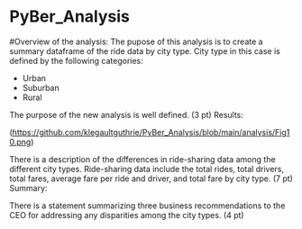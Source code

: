 # PyBer_Analysis

#Overview of the analysis:
The pupose of this analysis is to create a summary dataframe of the ride data by city type. City type in this case is defined by the following categories:
+ Urban
+ Suburban
+ Rural

The purpose of the new analysis is well defined. (3 pt)
Results:

(https://github.com/klegaultguthrie/PyBer_Analysis/blob/main/analysis/Fig10.png)

There is a description of the differences in ride-sharing data among the different city types. Ride-sharing data include the total rides, total drivers, total fares, average fare per ride and driver, and total fare by city type. (7 pt)
Summary:

There is a statement summarizing three business recommendations to the CEO for addressing any disparities among the city types. (4 pt)
